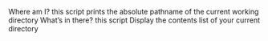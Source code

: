  Where am I? this script prints the absolute pathname of the current working directory
 What’s in there? this script Display the contents list of your current directory
